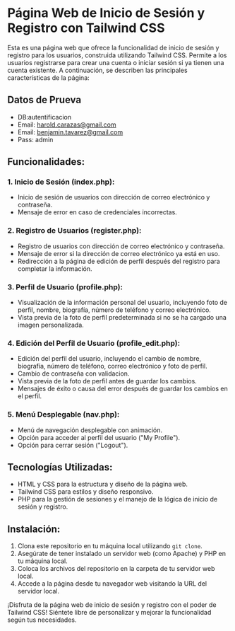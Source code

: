 # Página Web de Inicio de Sesión y Registro con Tailwind CSS

Esta es una página web que ofrece la funcionalidad de inicio de sesión y registro para los usuarios, construida utilizando Tailwind CSS. Permite a los usuarios registrarse para crear una cuenta o iniciar sesión si ya tienen una cuenta existente. A continuación, se describen las principales características de la página:

## Datos de Prueva
- DB:autentificacion
- Email: harold.carazas@gmail.com
- Email: benjamin.tavarez@gmail.com
- Pass: admin 

## Funcionalidades:

### 1. Inicio de Sesión (index.php):

- Inicio de sesión de usuarios con dirección de correo electrónico y contraseña.
- Mensaje de error en caso de credenciales incorrectas.

### 2. Registro de Usuarios (register.php):

- Registro de usuarios con dirección de correo electrónico y contraseña.
- Mensaje de error si la dirección de correo electrónico ya está en uso.
- Redirección a la página de edición de perfil después del registro para completar la información.

### 3. Perfil de Usuario (profile.php):

- Visualización de la información personal del usuario, incluyendo foto de perfil, nombre, biografía, número de teléfono y correo electrónico.
- Vista previa de la foto de perfil predeterminada si no se ha cargado una imagen personalizada.

### 4. Edición del Perfil de Usuario (profile_edit.php):

- Edición del perfil del usuario, incluyendo el cambio de nombre, biografía, número de teléfono, correo electrónico y foto de perfil.
- Cambio de contraseña con validacion.
- Vista previa de la foto de perfil antes de guardar los cambios.
- Mensajes de éxito o causa del error después de guardar los cambios en el perfil.

### 5. Menú Desplegable (nav.php):

- Menú de navegación desplegable con animación.
- Opción para acceder al perfil del usuario ("My Profile").
- Opción para cerrar sesión ("Logout").

## Tecnologías Utilizadas:

- HTML y CSS para la estructura y diseño de la página web.
- Tailwind CSS para estilos y diseño responsivo.
- PHP para la gestión de sesiones y el manejo de la lógica de inicio de sesión y registro.

## Instalación:

1. Clona este repositorio en tu máquina local utilizando `git clone`.
2. Asegúrate de tener instalado un servidor web (como Apache) y PHP en tu máquina local.
3. Coloca los archivos del repositorio en la carpeta de tu servidor web local.
4. Accede a la página desde tu navegador web visitando la URL del servidor local.

¡Disfruta de la página web de inicio de sesión y registro con el poder de Tailwind CSS! Siéntete libre de personalizar y mejorar la funcionalidad según tus necesidades.